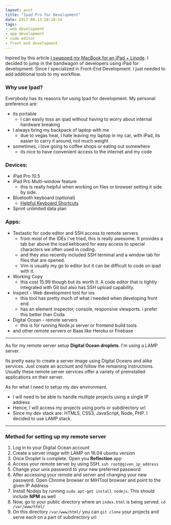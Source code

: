 ```yaml
---
layout: post
title: "Ipad Pro for Development"
date: 2017-08-13 20:18:14
tags:
- web development
- app development
- code editor
- front end development
---
```


Inpired by this article [I swapped my MacBook for an iPad + Linode](http://yieldthought.com/post/12239282034/swapped-my-macbook-for-an-ipad). I decided to jump in the bandwagon of developers using iPad for development. Since I specialized in Front-End Development. I just needed to add additional tools to my workflow.

### Why use Ipad?

Everybody has its reasons for using Ipad for development. My personal preference are:

- its portable
	- I can easily toss an ipad without having to worry about internal hardware breaking
- I always bring my backpack of laptop with me
	- due to vegas heat, I hate leaving my laptop in my car, with iPad, its easier to carry it around, not much weight
- sometimes, i love going to coffee shops or eating out somewhere
	- its nice to have convenient access to the internet and my code

### Devices:

- iPad Pro 10.5
- iPad Pro Multi-window feature
  - this is really helpful when working on files or browser setting it side by side.
- Bluetooth keyboard (optional)
	- [Helpful Keyboard Shortcuts](https://support.apple.com/en-us/HT205237)
- Sprint unlimited data plan

### Apps:

- Textastic for code editor and SSH access to remote servers
  - from most of the IDEs i've tried, this is really awesome. It provides a tab bar above the ioad kehboard for easy access to special characters we often used in coding.
  - and they also recently included SSH terminal and a window tab for files that are opened.
  - Vim is usually my go to editor but it can be difficult to code on ipad with it.
- Working Copy
  - this cost 15.99 though but its worth it. A code editor that is tightly integrated with Git but also has SSH upload capability.
- Inspect - Web development tool for ios
  - this tool has pretty much of what i needed when developing front end.
  - has an element inspector, console, responsive viewports. i prefer this better than Coda
- Digital Ocean - remote servers
  - this is for running Node.js server or frontend build tools
- and other remote servers or Baas like Heroku or Firebase


-----

As for my remote server setup **Digital Ocean droplets**. I'm using a LAMP server.

Its pretty easy to create a server image using Digital Oceans and alike services. Just create an account and follow the remaining instructions. Usually these remote server services offer a variety of preinstalled applications on their server.

As for what I need to setup my dev environment.

- I will need to be able to handle multiple projects using a single IP address
- Hence, I will access my projects using ports or subdirectory url
- Since my dev stack are: HTML5, CSS3, JavaScript, Node, PHP. I decided to use LAMP stack.

-----

### Method for setting up my remote server

1. Log in to your Digital Ocean account
2. Create a server image with LAMP on 16.04 ubuntu version
3. Once Droplet is complete. Open you **Reflection** app
4. Access your remote server by using SSH. `ssh root@given_ip_address`
5. Change your unix password to your new preferred password
6. After accessing your remote and server and changing your new password. Open Chrome browser or MIHTool browser and point to the given IP Address
7. Install Nodejs by running `sudo apt-get install nodejs`. This should include **NPM** as well
8. Now, go to your public directory where an `index.html` is being served. `cd /var/www/html/`
9. On this directory `/var/www/html/` you can `git clone` your projects and serve each on a part of subdirectory url
